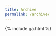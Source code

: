 ```yaml
---
title: Archive
permalink: /archive/
---
```


{% include ga.html %}

<style>
  code {
    cursor: pointer;
  }
  .date {
    color: gray;
    font-size: 0.9em;
  }
  sup, sub {
    font-size: 14px;
  }
</style>

<div id="tagcloud">
</div>

<br/>

<div id="selectedtags"></div>
<br/>
<ol style="list-style-type: none;" id="selectedurls"></ol>

<script>
  var tags = {
    {% assign firstTag = true %}
    {% for tag in site.tags %}
        {% if firstTag == false %},{% endif %}
        {% assign firstTag = false %}
        "{{tag[0]}}": {
          selected: false,
          pages: [
            {% assign firstPage = true %}
            {% for post in tag[1] %}
              {% if firstPage == false %},{% endif %}
              {% assign firstPage = false %}
              {
                url: "{{post.url}}",
                title: "{{post.title}}",
                pdate: "{{post.date}}"
              }
            {% endfor %}
          ]
        }
    {% endfor %}
  };

  /* from the URL */
  try {
    var selectedTags = new URL(location).searchParams.get("id").split(",");
    for(selectedTag in selectedTags) {
      var tag = selectedTags[selectedTag]
      if (tag in tags) {
        tags[tag].selected = true
      }
    }
  } catch {

  }

  renderTags();

  function renderTags() {
    showTags();
    showUrls();
  }
  
  function tagClicked(tag) {
    tag = tags[tag]
    tag.selected = !tag.selected;
    renderTags();
  }

  function getBlogPeriod(d) {
    const monthNames = ["January", "February", "March", "April", "May", "June",
      "July", "August", "September", "October", "November", "December"];
    d = new Date(Date.parse(d.split(" ")[0]));
    return `${monthNames[d.getMonth()]}, ${d.getFullYear()}`
  }

  function showUrls() {

    let selTags = [];
    let urls = new Set();

    /* if no tag is selected, we should show all of them */
    let tmp = {};
    for(tagName in tags) {
      tags[tagName].pages.forEach(page => tmp[page.url] = page)
    }
    Object.values(tmp).forEach(p => urls.add(p))

    var selectedtags = document.getElementById("selectedtags");
    selectedtags.innerHTML = "";
    var selectedurls = document.getElementById("selectedurls");
    selectedurls.innerHTML = "";

    for(tagName in tags) {
      var tag = tags[tagName]
      if(tag.selected) {
        selectedtags.innerHTML += `<code style="background-color: lightgreen">${tagName}</code> `;
        urls = new Set(tag.pages.filter(
          function (u) {
            var ua = [...urls];
            for(ou in ua) {
              if(ua[ou].url == u.url)
                return true;
            }
          }
        ));
      }
    }

    let html = "", lastDate = "";
    [...urls]
      .sort((u1, u2) => toDate(u1.pdate) < toDate(u2.pdate))
      .forEach(u => {
        console.log(toDate(u.pdate))
        if(getBlogPeriod(lastDate) != getBlogPeriod(u.pdate)) {
          html += `${lastDate == "" ? "" : "<br/></ul>"}<li><i class="date">${getBlogPeriod(u.pdate)}</i><ul style="list-style-type: none;">`
        }
        html += `<li><a href="${u.url}">${u.title}</a></li>`
        lastDate = u.pdate
      }
    );

    selectedurls.innerHTML = html
  }

  function toDate(u) {
    return new Date(Date.parse(`${u.split(" ")[0]} ${u.split(" ")[1]}`))
  }

  /* show tag cloud */
  function showTags() {
    document.getElementById("tagcloud").innerHTML = "";
    for(tag in tags) {
      var pages = tags[tag].pages;
      document.getElementById("tagcloud").innerHTML += `
        <code style="background-color: ${tags[tag].selected ? "skyblue": "defcol"}; font-size: ${12 + 4 * pages.length}px;" title="${pages.length} post${pages.length > 1 ? "s":""}" onclick="tagClicked('${tag}')">${tag}<sup>(${pages.length})</sup></code>
      `;
    }
  }

</script>
